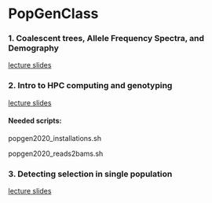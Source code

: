 # PopGenClass

### 1. Coalescent trees, Allele Frequency Spectra, and Demography

[lecture slides](https://drive.google.com/open?id=1Aiy13-6XIQDQ6rlsIeTeRnFZuxu283wDJyukIr5oPV0)

### 2. Intro to HPC computing and genotyping

[lecture slides](https://docs.google.com/presentation/d/1E2ezo4E9vBRMuogzZKLcE0WNxO_yn-MpKl7GPDTnGWc/edit?usp=sharing)

#### Needed scripts: 
  popgen2020_installations.sh
  
  popgen2020_reads2bams.sh
  
### 3. Detecting selection in single population

[lecture slides](https://drive.google.com/file/d/1cM3Uj8CmXePYUtoYaVMKkBJZ6d-VhMo3/view?usp=sharing)

